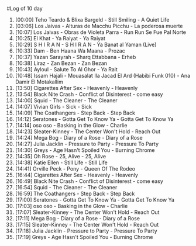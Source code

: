 #Log of 10 day

1. [00:00] Teho Teardo & Blixa Bargeld - Still Smiling - A Quiet Life
1. [03:06] Los Jaivas - Alturas de Macchu Picchu - La poderosa muerte
1. [10:07] Los Jaivas - Obras de Violeta Parra - Run Run Se Fue Pal Norte
1. [10:25] El Khat - Ya Raiyat - Ya Raiyat
1. [10:29] S H I R A N - S H I R A N - Ya Banat al Yaman (Live)
1. [10:33] Dam - Ben Haana Wa Maana - Prozac
1. [10:37] Yazan Sarayrah - Sharq Ettabbana - Erheb
1. [10:38] Liraz - Zan Bezan - Zan Bezan
1. [10:43] Ayloul - Salute To Al Ghor - Ya Rait
1. [10:48] Issam Hajali - Mouasalat Ila Jacad El Ard (Habibi Funk 010) - Ana Damir El Motakallim
1. [13:50] Cigarettes After Sex - Heavenly - Heavenly
1. [13:54] Black Nite Crash - Conflict of Disinterest - come easy
1. [14:00] Squid - The Cleaner - The Cleaner
1. [14:07] Vivian Girls - Sick - Sick
1. [14:09] The Coathangers - Step Back - Step Back
1. [14:12] Seratones - Gotta Get To Know Ya - Gotta Get To Know Ya
1. [14:14] oso oso - Basking in the Glow - Charlie
1. [14:23] Sleater-Kinney - The Center Won't Hold - Reach Out
1. [14:24] Mega Bog - Diary of a Rose - Diary of a Rose
1. [14:27] Julia Jacklin - Pressure to Party - Pressure To Party
1. [14:30] Greys - Age Hasn't Spoiled You - Burning Chrome
1. [14:35] Oh Rose - 25, Alive - 25, Alive
1. [14:38] Katie Ellen - Still Life - Still Life
1. [14:41] Orville Peck - Pony - Queen Of The Rodeo
1. [16:44] Cigarettes After Sex - Heavenly - Heavenly
1. [16:49] Black Nite Crash - Conflict of Disinterest - come easy
1. [16:54] Squid - The Cleaner - The Cleaner
1. [16:59] The Coathangers - Step Back - Step Back
1. [17:00] Seratones - Gotta Get To Know Ya - Gotta Get To Know Ya
1. [17:03] oso oso - Basking in the Glow - Charlie
1. [17:07] Sleater-Kinney - The Center Won't Hold - Reach Out
1. [17:11] Mega Bog - Diary of a Rose - Diary of a Rose
1. [17:15] Sleater-Kinney - The Center Won't Hold - Reach Out
1. [17:18] Julia Jacklin - Pressure to Party - Pressure To Party
1. [17:19] Greys - Age Hasn't Spoiled You - Burning Chrome
